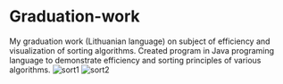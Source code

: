 # Graduation-work
My graduation work (Lithuanian language) on subject of efficiency and visualization of sorting algorithms. Created program in Java programing language to demonstrate efficiency and sorting principles of various algorithms.
![sort1](https://user-images.githubusercontent.com/92530084/142387069-c21e3377-5605-42f3-8714-d89d57b85072.gif)
![sort2](https://user-images.githubusercontent.com/92530084/142387109-9aa5d69d-b414-4f9b-a92c-be1e0ec29ed5.gif)

